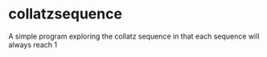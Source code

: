 # collatzsequence
A simple program exploring the collatz sequence in that each sequence will always reach 1
